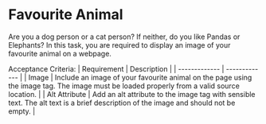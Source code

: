 # Favourite Animal
Are you a dog person or a cat person? If neither, do you like Pandas or Elephants? In this task, you are required to display an image of your favourite animal on a webpage.

Acceptance Criteria:
| Requirement  | Description |
| ------------- | ------------- |
| Image  | Include an image of your favourite animal on the page using the image tag. The image must be loaded properly from a valid source location.  |
| Alt Attribute	  | Add an alt attribute to the image tag with sensible text. The alt text is a brief description of the image and should not be empty.  |

